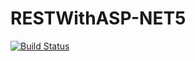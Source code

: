# RESTWithASP-NET5

[![Build Status](https://travis-ci.org/FilipeChavs7/RESTWithASP-NET5.svg?branch=main)](https://travis-ci.org/FilipeChavs7/RESTWithASP-NET5)
